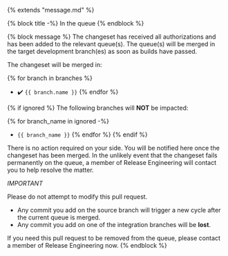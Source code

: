 {% extends "message.md" %}

{% block title -%}
In the queue
{% endblock %}

{% block message %}
The changeset has received all authorizations and has been added to the
relevant queue(s). The queue(s) will be merged in the target development
branch(es) as soon as builds have passed.

The changeset will be merged in:

{% for branch in branches %}
* :heavy_check_mark: `{{ branch.name }}`
{% endfor %}

{% if ignored %}
The following branches will **NOT** be impacted:

{% for branch_name in ignored -%}
* `{{ branch_name }}`
{% endfor %}
{% endif %}

There is no action required on your side. You will be notified here once
the changeset has been merged. In the unlikely event that the changeset
fails permanently on the queue, a member of Release Engineering will
contact you to help resolve the matter.

*IMPORTANT*

Please do not attempt to modify this pull request.

* Any commit you add on the source branch will trigger a new cycle after the
  current queue is merged.
* Any commit you add on one of the integration branches will be **lost**.

If you need this pull request to be removed from the queue, please contact a
member of Release Engineering now.
{% endblock %}
